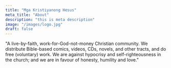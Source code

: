 ```yaml
---
title: "Mga Kristiyanong Hesus"
meta_title: "About"
description: "this is meta description"
image: "/images/logo.jpg"
draft: false
---
```


"A live-by-faith, work-for-God-not-money Christian community. We distribute Bible-based comics, videos, CDs, novels, and other tracts, and do free (voluntary) work. We are against hypocrisy and self-righteousness in the church; and we are in favour of honesty, humility and love."
